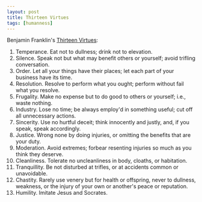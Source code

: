 ```yaml
---
layout: post
title: Thirteen Virtues
tags: [humanness]
---
```


Benjamin Franklin's [Thirteen Virtues](http://www.thirteenvirtues.com/):

1. Temperance. Eat not to dullness; drink not to elevation.
2. Silence. Speak not but what may benefit others or yourself; avoid trifling conversation.
3. Order. Let all your things have their places; let each part of your business have its time.
4. Resolution. Resolve to perform what you ought; perform without fail what you resolve.
5. Frugality. Make no expense but to do good to others or yourself; i.e., waste nothing.
6. Industry. Lose no time; be always employ'd in something useful; cut off all unnecessary actions.
7. Sincerity. Use no hurtful deceit; think innocently and justly, and, if you speak, speak accordingly.
8. Justice. Wrong none by doing injuries, or omitting the benefits that are your duty.
9. Moderation. Avoid extremes; forbear resenting injuries so much as you think they deserve.
10. Cleanliness. Tolerate no uncleanliness in body, cloaths, or habitation.
11. Tranquillity. Be not disturbed at trifles, or at accidents common or unavoidable.
12. Chastity. Rarely use venery but for health or offspring, never to dullness, weakness, or the injury of your own or another's peace or reputation.
13. Humility. Imitate Jesus and Socrates.
